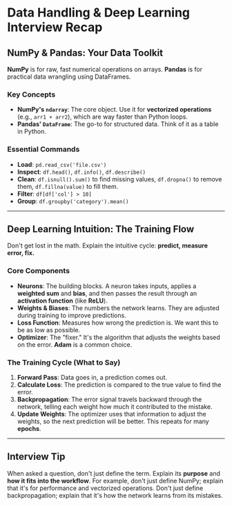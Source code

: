 # Data Handling & Deep Learning Interview Recap

##  NumPy & Pandas: Your Data Toolkit

**NumPy** is for raw, fast numerical operations on arrays. **Pandas** is for practical data wrangling using DataFrames.

### Key Concepts

- **NumPy's `ndarray`**: The core object. Use it for **vectorized operations** (e.g., `arr1 + arr2`), which are way faster than Python loops.
- **Pandas' `DataFrame`**: The go-to for structured data. Think of it as a table in Python.

### Essential Commands

- **Load**: `pd.read_csv('file.csv')`
- **Inspect**: `df.head()`, `df.info()`, `df.describe()`
- **Clean**: `df.isnull().sum()` to find missing values, `df.dropna()` to remove them, `df.fillna(value)` to fill them.
- **Filter**: `df[df['col'] > 10]`
- **Group**: `df.groupby('category').mean()`

---

##  Deep Learning Intuition: The Training Flow

Don't get lost in the math. Explain the intuitive cycle: **predict, measure error, fix.**

### Core Components

- **Neurons**: The building blocks. A neuron takes inputs, applies a **weighted sum** and **bias**, and then passes the result through an **activation function** (like **ReLU**).
- **Weights & Biases**: The numbers the network learns. They are adjusted during training to improve predictions.
- **Loss Function**: Measures how wrong the prediction is. We want this to be as low as possible.
- **Optimizer**: The "fixer." It's the algorithm that adjusts the weights based on the error. **Adam** is a common choice.

### The Training Cycle (What to Say)

1.  **Forward Pass**: Data goes in, a prediction comes out.
2.  **Calculate Loss**: The prediction is compared to the true value to find the error.
3.  **Backpropagation**: The error signal travels backward through the network, telling each weight how much it contributed to the mistake.
4.  **Update Weights**: The optimizer uses that information to adjust the weights, so the next prediction will be better. This repeats for many **epochs**.

---

##  Interview Tip

When asked a question, don't just define the term. Explain its **purpose** and **how it fits into the workflow**. For example, don't just define NumPy; explain that it's for performance and vectorized operations. Don't just define backpropagation; explain that it's how the network learns from its mistakes.